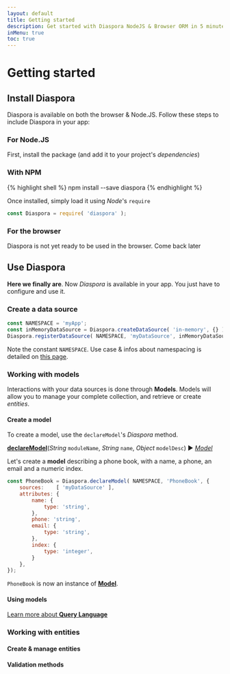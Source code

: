 ```yaml
---
layout: default
title: Getting started
description: Get started with Diaspora NodeJS & Browser ORM in 5 minutes. These quick steps will help you to create your own models on your own data-sources.
inMenu: true
toc: true
---
```


# Getting started

## Install Diaspora

Diaspora is available on both the browser & Node.JS. Follow these steps to include Diaspora in your app:

### For Node.JS

First, install the package (and add it to your project's *dependencies*)

<div class="tabs tabs-code">
<div class="tab" data-ref="npm">
<h3>With NPM</h3>
{% highlight shell %}
npm install --save diaspora
{% endhighlight %}
</div>

<!--<div class="tab" data-ref="yarn">
<h3>With Yarn</h3>
{% highlight shell %}
#npm install --save diaspora
{% endhighlight %}
</div> -->
</div>

Once installed, simply load it using *Node*'s `require`

```javascript
const Diaspora = require( 'diaspora' );
```

### For the browser

<div class="note warning">
Diaspora is not yet ready to be used in the browser. Come back later
</div>

## Use Diaspora

**Here we finally are**. Now *Diaspora* is available in your app. You just have to configure and use it.

### Create a data source

```javascript
const NAMESPACE = 'myApp';
const inMemoryDataSource = Diaspora.createDataSource( 'in-memory', {} );
Diaspora.registerDataSource( NAMESPACE, 'myDataSource', inMemoryDataSource );
```

<div class="note info">
Note the constant <code>NAMESPACE</code>. Use case & infos about namespacing is detailed on <a href="#">this page</a>.
</div>

### Working with models

Interactions with your data sources is done through **Models**. Models will allow you to manage your complete collection, and retrieve or create *entities*.

#### Create a model

To create a model, use the `declareModel`'s *Diaspora* method.

<div class="note">
<strong><a href="jsdoc/Diaspora.html#.declareModel__anchor">declareModel</a></strong>(<em>String</em> <code class="prettyprint">moduleName</code>, <em>String</em> <code class="prettyprint">name</code>, <em>Object</em> <code class="prettyprint">modelDesc</code>) ► <em><a href="jsdoc/Model.html">Model</a></em>
</div>

Let's create a **model** describing a phone book, with a name, a phone, an email and a numeric index.

```javascript
const PhoneBook = Diaspora.declareModel( NAMESPACE, 'PhoneBook', {
	sources:    [ 'myDataSource' ],
	attributes: {
		name: {
			type: 'string',
		},
		phone: 'string',
		email: {
			type: 'string',
		},
		index: {
			type: 'integer',
		}
	},
});
```

`PhoneBook` is now an instance of **[Model](jsdoc/Model.html)**.

#### Using models

<a href="query-language.html" class="btn">Learn more about <b>Query Language</b></a>

### Working with entities

#### Create & manage entities

#### Validation methods
